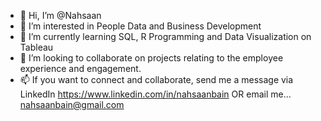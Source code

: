 - 👋 Hi, I’m @Nahsaan
- 👀 I’m interested in People Data and Business Development
- 🌱 I’m currently learning SQL, R Programming and Data Visualization on Tableau
- 💞️ I’m looking to collaborate on projects relating to the employee experience and engagement.
- 📫 If you want to connect and collaborate, send me a message via LinkedIn https://www.linkedin.com/in/nahsaanbain OR email me... nahsaanbain@gmail.com

<!---
Nahsaan/Nahsaan is a ✨ special ✨ repository because its `README.md` (this file) appears on your GitHub profile.
You can click the Preview link to take a look at your changes.
--->
